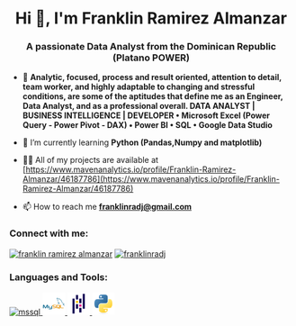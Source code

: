 <h1 align="center">Hi 👋, I'm Franklin Ramirez Almanzar</h1>
<h3 align="center">A passionate Data Analyst from the Dominican Republic (Platano POWER)</h3>

- 🔭 **Analytic, focused, process and result oriented, attention to detail, team worker, and highly adaptable to changing and stressful conditions, are some of the aptitudes that define me as an Engineer, Data Analyst, and as a professional overall. DATA ANALYST | BUSINESS INTELLIGENCE | DEVELOPER • Microsoft Excel (Power Query - Power Pivot - DAX) • Power BI • SQL • Google Data Studio**

- 🌱 I’m currently learning **Python (Pandas,Numpy and matplotlib)**

- 👨‍💻 All of my projects are available at [https://www.mavenanalytics.io/profile/Franklin-Ramirez-Almanzar/46187786](https://www.mavenanalytics.io/profile/Franklin-Ramirez-Almanzar/46187786)

- 📫 How to reach me **franklinradj@gmail.com**

<h3 align="left">Connect with me:</h3>
<p align="left">
<a href="https://linkedin.com/in/franklin ramirez almanzar" target="blank"><img align="center" src="https://raw.githubusercontent.com/rahuldkjain/github-profile-readme-generator/master/src/images/icons/Social/linked-in-alt.svg" alt="franklin ramirez almanzar" height="30" width="40" /></a>
<a href="https://www.leetcode.com/franklinradj" target="blank"><img align="center" src="https://raw.githubusercontent.com/rahuldkjain/github-profile-readme-generator/master/src/images/icons/Social/leet-code.svg" alt="franklinradj" height="30" width="40" /></a>
</p>

<h3 align="left">Languages and Tools:</h3>
<p align="left"> <a href="https://www.microsoft.com/en-us/sql-server" target="_blank" rel="noreferrer"> <img src="https://www.svgrepo.com/show/303229/microsoft-sql-server-logo.svg" alt="mssql" width="40" height="40"/> </a> <a href="https://www.mysql.com/" target="_blank" rel="noreferrer"> <img src="https://raw.githubusercontent.com/devicons/devicon/master/icons/mysql/mysql-original-wordmark.svg" alt="mysql" width="40" height="40"/> </a> <a href="https://pandas.pydata.org/" target="_blank" rel="noreferrer"> <img src="https://raw.githubusercontent.com/devicons/devicon/2ae2a900d2f041da66e950e4d48052658d850630/icons/pandas/pandas-original.svg" alt="pandas" width="40" height="40"/> </a> <a href="https://www.python.org" target="_blank" rel="noreferrer"> <img src="https://raw.githubusercontent.com/devicons/devicon/master/icons/python/python-original.svg" alt="python" width="40" height="40"/> </a> </p>
